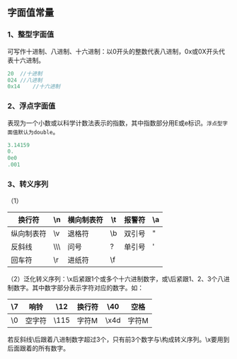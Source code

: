 ## 字面值常量
### 1、整型字面值
可写作十进制、八进制、十六进制：以0开头的整数代表八进制，0x或0X开头代表十六进制。
```cpp
20  //十进制
024 //八进制
0x14    //十六进制
```

### 2、浮点字面值
表现为一个小数或以科学计数法表示的指数，其中指数部分用E或e标识。``浮点型字面值默认为double``。
```cpp
3.14159
0.
0e0
.001
```

### 3、转义序列
（1）

| 换行符 | \n | 横向制表符 | \t | 报警符 | \a |
|--------|----|------------|----|--------|----|
|纵向制表符|\v|退格符   |\b|双引号|\"|
|反斜线     | \\\\\ |问号|\?|单引号|\'|
|回车符     | \r |进纸符|\f| | |

（2）泛化转义序列：\x后紧跟1个或多个十六进制数字，或\后紧跟1、2、3个八进制数字。其中数字部分表示字符对应的数字。如：

|\7|响铃|\12|换行符|\40|空格|
|--|----|---|------|---|----|
|\0|空字符|\115|字符M|\x4d|字符M|

若反斜线\后跟着八进制数字超过3个，只有前3个数字与\构成转义序列。\x要用到后面跟着的所有数字。
